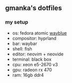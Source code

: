 ## gmanka's dotfiles

### my setup
- os: fedora atomic [wayblue](https://github.com/wayblueorg/wayblue)
- compositor: hyprland
- bar: waybar
- shell: fish
- editor: neovim + neovide
- terminal: black box
- cpu: xeon e5-2670 v3
- gpu: radeon rx 470
- ram: 16gb ddr4

